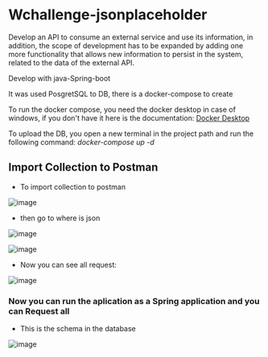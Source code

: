 # Wchallenge-jsonplaceholder

Develop an API to consume an external service and use its information, in addition, the scope of development has to be expanded by adding one more functionality that allows new information to persist in the system, related to the data of the external API.


Develop with java-Spring-boot


It was used PosgretSQL to DB, there is a docker-compose to create


To run the docker compose, you need the docker desktop in case of windows, if you don't have it here is the documentation:
[Docker Desktop]( https://docs.docker.com/docker-for-windows/install/)

To upload the DB, you open a new terminal in the project path and run the following command:
_docker-compose up -d_

## Import Collection to Postman

- To import collection to postman


![image](https://user-images.githubusercontent.com/60399935/116834046-056c1680-ab82-11eb-9780-ab22a87a8954.png)



- then go to where is json


![image](https://user-images.githubusercontent.com/60399935/116834078-22a0e500-ab82-11eb-80c2-c42b0010dd78.png)


![image](https://user-images.githubusercontent.com/60399935/116834142-51b75680-ab82-11eb-8361-6cd8530a8d11.png)



- Now you can see all request:

![image](https://user-images.githubusercontent.com/60399935/116834156-6693ea00-ab82-11eb-8154-11fdb94dd8d6.png)


### Now you can run the aplication as a Spring application and you can Request all



- This is the schema in the database

![image](https://user-images.githubusercontent.com/60399935/116834305-0d788600-ab83-11eb-89a1-75325519d7fd.png)
